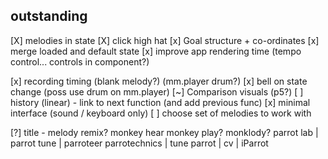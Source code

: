 ## outstanding

[X] melodies in state 
[X] click high hat
[x] Goal structure + co-ordinates 
[x] merge loaded and default state
[x] improve app rendering time (tempo control... controls in component?)

[x] recording timing (blank melody?)     (mm.player drum?)
[x] bell on state change (poss use drum on mm.player)
[~] Comparison visuals (p5?)
[ ] history (linear) - link to next function (and add previous func)
[x] minimal interface (sound / keyboard only)
[ ] choose set of melodies to work with

[?] title - melody remix? monkey hear monkey play? monklody?    parrot lab | parrot tune | parroteer
parrotechnics | tune parrot | cv | iParrot